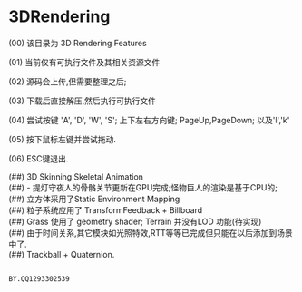# 3DRendering
                                                                                    
(00)  该目录为 3D Rendering Features                                               

(01)  当前仅有可执行文件及其相关资源文件                                           

(02)  源码会上传,但需要整理之后;                                                   

(03)  下载后直接解压,然后执行可执行文件                                            

(04)  尝试按键 'A', 'D', 'W', 'S'; 上下左右方向键; PageUp,PageDown; 以及'l','k'    

(05)  按下鼠标左键并尝试拖动.                                                      

(06)  ESC键退出.
                                                                                   
(##)    3D Skinning Skeletal Animation                                              
(##)    -  提灯守夜人的骨骼关节更新在GPU完成;怪物巨人的渲染是基于CPU的;             
(##)    立方体采用了Static Environment Mapping                                      
(##)    粒子系统应用了 TransformFeedback + Billboard                                
(##)    Grass 使用了 geometry shader; Terrain 并没有LOD 功能(待实现)                
(##)    由于时间关系,其它模块如光照特效,RTT等等已完成但只能在以后添加到场景中了.          
(##)    Trackball + Quaternion.                                                     
                                                                                    
                                                                                    
                                                                     BY.QQ1293302539
